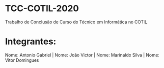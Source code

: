 # TCC-COTIL-2020
Trabalho de Conclusão de Curso do Técnico em Informática no COTIL 

# Integrantes:
 Nome: Antonio Gabriel |
 Nome: João Victor |
 Nome: Marinaldo Silva |
 Nome: Vitor Domingues 
